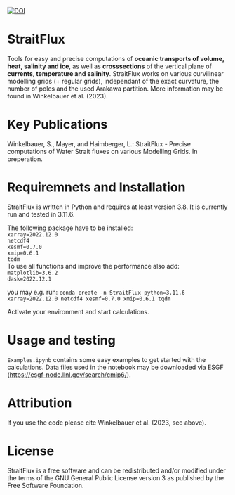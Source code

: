 [![DOI](https://zenodo.org/badge/710838372.svg)](https://zenodo.org/doi/10.5281/zenodo.10053554)

# StraitFlux

Tools for easy and precise computations of **oceanic transports of volume, heat, salinity and ice**, as well as **crosssections** of the vertical plane of **currents, temperature and salinity**. StraitFlux works on various curvilinear modelling grids (+ regular grids), independant of the exact curvature, the number of poles and the used Arakawa partition. More information may be found in Winkelbauer et al. (2023).

# Key Publications
Winkelbauer, S., Mayer, and Haimberger, L.: StraitFlux - Precise computations of Water Strait fluxes on various Modelling Grids. In preperation.

# Requiremnets and Installation
StraitFlux is written in Python and requires at least version 3.8. It is currently run and tested in 3.11.6.

The following package have to be installed:<br>
`xarray=2022.12.0`<br>
`netcdf4`<br>
`xesmf=0.7.0`<br>
`xmip=0.6.1`<br>
`tqdm`<br>
To use all functions and improve the performance also add:<br>
`matplotlib=3.6.2`<br>
`dask=2022.12.1`<br>

you may e.g. run: `conda create -n StraitFlux python=3.11.6 xarray=2022.12.0 netcdf4 xesmf=0.7.0 xmip=0.6.1 tqdm` <br>

Activate your environment and start calculations.

# Usage and testing
`Examples.ipynb` contains some easy examples to get started with the calculations. Data files used in the notebook may be downloaded via ESGF (https://esgf-node.llnl.gov/search/cmip6/).


# Attribution
If you use the code please cite Winkelbauer et al. (2023, see above).

# License
StraitFlux is a free software and can be redistributed and/or modified under the terms of the GNU General Public License version 3 as published by the Free Software Foundation.
